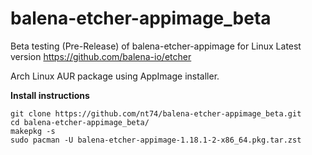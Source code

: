 # balena-etcher-appimage_beta
Beta testing (Pre-Release) of balena-etcher-appimage for Linux
Latest version https://github.com/balena-io/etcher

Arch Linux AUR package using AppImage installer.

**Install instructions**
```
git clone https://github.com/nt74/balena-etcher-appimage_beta.git
cd balena-etcher-appimage_beta/
makepkg -s
sudo pacman -U balena-etcher-appimage-1.18.1-2-x86_64.pkg.tar.zst
```

